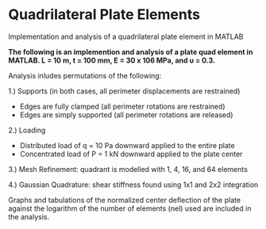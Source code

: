 # Quadrilateral Plate Elements
Implementation and analysis of a quadrilateral plate element in MATLAB

**The following is an implemention and analysis of a plate quad element in MATLAB. L = 10 m, t = 100 mm, E = 30 x 106 MPa, and υ = 0.3.**

Analysis inludes permutations of the following:

1.) Supports (in both cases, all perimeter displacements are restrained)
* Edges are fully clamped (all perimeter rotations are restrained)
* Edges are simply supported (all perimeter rotations are released)

2.) Loading
* Distributed load of q = 10 Pa downward applied to the entire plate
* Concentrated load of P = 1 kN downward applied to the plate center

3.) Mesh Refinement: quadrant is modelled with 1, 4, 16, and 64 elements

4.) Gaussian Quadrature: shear stiffness found using 1x1 and 2x2 integration

Graphs and tabulations of the normalized center deflection of the plate against the logarithm of the number of elements (nel) used are included in the analysis.
